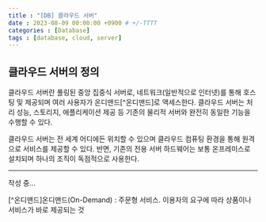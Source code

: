 ```yaml
---
title : "[DB] 클라우드 서버"
date : 2023-08-09 00:00:00 +0900 # +/-TTTT
categories : [Database]
tags : [database, cloud, server]
---
```


## 클라우드 서버의 정의
 
클라우드 서버란 풀링된 중앙 집중식 서버로, 네트워크(일반적으로 인터넷)를 통해 호스팅 및 제공되며 여러 사용자가 온디맨드[^온디맨드]로 액세스한다. 클라우드 서버는 처리 성능, 스토리지, 애플리케이션 제공 등 기존의 물리적 서버와 완전히 동일한 기능을 수행할 수 있다. 

클라우드 서버는 전 세계 어디에든 위치할 수 있으며 클라우드 컴퓨팅 환경을 통해 원격으로 서비스를 제공할 수 있다. 반면, 기존의 전용 서버 하드웨어는 보통 온프레미스로 설치되며 하나의 조직이 독점적으로 사용한다.



---

작성 중...

[^온디맨드]온디맨드(On-Demand) : 주문형 서비스. 이용자의 요구에 따라 상품이나 서비스가 바로 제공되는 것